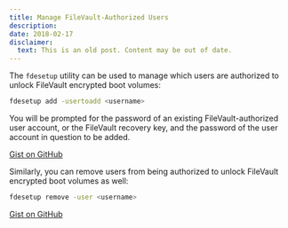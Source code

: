 ```yaml
---
title: Manage FileVault-Authorized Users
description:
date: 2018-02-17
disclaimer:
  text: This is an old post. Content may be out of date.
---
```


The `fdesetup` utility can be used to manage which users are authorized to unlock FileVault encrypted boot volumes:

```bash
fdesetup add -usertoadd <username>
```

You will be prompted for the password of an existing FileVault-authorized user account, or the FileVault recovery key, and the password of the user account in question to be added.

[Gist on GitHub](https://gist.github.com/lucascantor/235b3254bdef2b78bfe8536ff6da6124)

Similarly, you can remove users from being authorized to unlock FileVault encrypted boot volumes as well:

```bash
fdesetup remove -user <username>
```

[Gist on GitHub](https://gist.github.com/lucascantor/5c89e45d2b0f18288a27fa9e204abf68)
